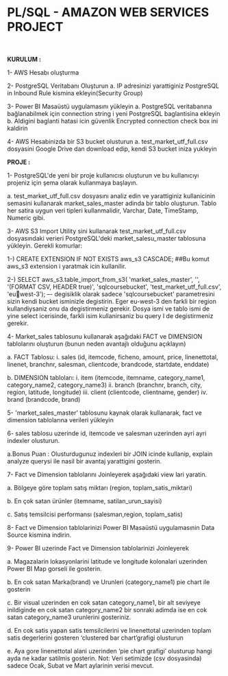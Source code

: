 <br>
<h1>PL/SQL - AMAZON WEB SERVICES PROJECT</h1>
<br>
<p> <b>KURULUM : </b></p>
<p>1- AWS Hesabı oluşturma </p>
<p>2- PostgreSQL Veritabanı Oluşturun 
a. IP adresinizi yarattiginiz PostgreSQL in Inbound Rule kismina 
ekleyin(Security Group) </p>
<p>3- Power BI Masaüstü uygulamasını yükleyin 
a. PostgreSQL veritabanına bağlanabilmek için connection string i 
yeni PostgreSQL baglantisina ekleyin 
b. Aldigini baglanti hatasi icin güvenlik Encrypted connection 
check box ini kaldirin  </p>
<p></p>

<p> 4- AWS Hesabinizda bir S3 bucket olusturun 
a. test_market_utf_full.csv dosyasini Google Drive dan download 
edip, kendi S3 bucket iniza yukleyin </p>
<b><p>PROJE :</p></b>
<p>1- PostgreSQL'de yeni bir proje kullanıcısı oluşturun ve bu 
kullanıcıyı projeniz için şema olarak kullanmaya başlayın.</p> 
a. test_market_utf_full.csv dosyasını analiz edin ve yarattiginiz 
kullanicinin semasini kullanarak market_sales_master adinda bir 
tablo oluşturun. Tablo her satira uygun veri tipleri 
kullanmalidir, Varchar, Date, TimeStamp, Numeric gibi. </p>
<p>3- AWS S3 Import Utility sini kullanarak test_market_utf_full.csv 
dosyasındaki verieri PostgreSQL'deki market_salesu_master tablosuna 
yükleyin. Gerekli komurlar: </p>
<p>1-) CREATE EXTENSION IF NOT EXISTS aws_s3 CASCADE; ##Bu 
komut aws_s3 extension i yaratmak icin kullanilir. </p>
<p>2-) SELECT aws_s3.table_import_from_s3( 
 'market_sales_master', '', '(FORMAT CSV, HEADER 
true)', 
 'sqlcoursebucket', 'test_market_utf_full.csv', 'euwest-3');
–- degisiklik olarak sadece 'sqlcoursebucket' 
parametresini sizin kendi bucket isminizle degistirin. 
Eger eu-west-3 den farkli bir region kullandiysaniz onu 
da degistirmeniz gerekir. Dosya ismi ve tablo ismi de 
yine select icerisinde, farkli isim kullanirsaniz bu 
query I de degistirmeniz gerekir.</p>
<p>4- Market_sales tablosunu kullanarak aşağıdaki FACT ve DIMENSION 
tablolarını oluşturun (bunun neden avantajlı olduğunu açıklayın) </p>
<p>a. FACT Tablosu: 
i. sales (id, itemcode, ficheno, amount, price, 
linenettotal, linenet, branchnr, salesman, clientcode, 
brandcode, startdate, enddate) </p>
<p>b. DIMENSION tabloları: 
i. item (itemcode, itemname, category_name1, 
category_name2, category_name3) 
ii. branch (branchnr, branch, city, region, latitude, 
longitude) 
iii. client (clientcode, clientname, gender) 
iv. brand (brandcode, brand) </p>
<p>5- 'market_sales_master' tablosunu kaynak olarak kullanarak, 
fact ve dimension tablolarına verileri yükleyin </p>
<p>6- sales tablosu uzerinde id, itemcode ve salesman uzerinden ayri 
ayri indexler olusturun.</p> 
<p>a.Bonus Puan : Olusturdugunuz indexleri bir JOIN icinde kullanip, 
explain analyze querysi ile nasil bir avantaj yarattigini 
gosterin.</p> 
<p>7- Fact ve Dimension tablolarını Joinleyerek aşağıdaki view lari 
yaratin. </p> 
<p>a. Bölgeye göre toplam satış miktarı (region, 
toplam_satis_miktari) </p> 
<p>b. En çok satan ürünler (itemname, satilan_urun_sayisi) </p> 
<p>c. Satış temsilcisi performansı (salesman,region, toplam_satis) </p> 
<p>8- Fact ve Dimension tablolarinizi Power BI Masaüstü uygulamasınin
Data Source kismina indirin. </p> 
<p>9- Power BI uzerinde Fact ve Dimension tablolarinizi Joinleyerek </p> 
<p>a. Magazalarin lokasyonlarini latitude ve longitude kolonalari 
uzerinden Power BI Map gorseli ile gosterin.</p>  
<p>b. En cok satan Marka(brand) ve Urunleri (category_name1) pie 
chart ile gosterin </p> 
<p>c. Bir visual uzerinden en cok satan category_name1, bir alt 
seviyeye inildiginde en cok satan category_name2 bir sonraki 
adimda ise en cok satan category_name3 urunlerini gosteriniz. </p> 
<p>d. En cok satis yapan satis temsilcilerini ve linenettotal 
uzerinden toplam satis degerlerini gosteren ‘clustered bar 
chart’grafigi olusturun </p> 
<p>e. Aya gore linenettotal alani uzerinden ‘pie chart grafigi’ 
olusturup hangi ayda ne kadar satilmis gosterin. Not: Veri 
setimizde (csv dosyasinda) sadece Ocak, Subat ve Mart aylarinin 
verisi mevcut. </p> 



